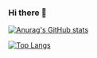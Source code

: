 ### Hi there 👋

[![Anurag's GitHub stats](https://github-readme-stats.vercel.app/api?username=JackyYin)](https://github.com/anuraghazra/github-readme-stats)

[![Top Langs](https://github-readme-stats.vercel.app/api/top-langs/?username=JackyYin)](https://github.com/anuraghazra/github-readme-stats)
<!--
**JackyYin/JackyYin** is a ✨ _special_ ✨ repository because its `README.md` (this file) appears on your GitHub profile.

Here are some ideas to get you started:

- 🔭 I’m currently working on ...
- 🌱 I’m currently learning ...
- 👯 I’m looking to collaborate on ...
- 🤔 I’m looking for help with ...
- 💬 Ask me about ...
- 📫 How to reach me: ...
- 😄 Pronouns: ...
- ⚡ Fun fact: ...
-->
